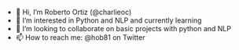 - 👋 Hi, I’m Roberto Ortiz (@charlieoc)
- 👀 I’m interested in Python and NLP and currently learning
- 💞️ I’m looking to collaborate on basic projects with python and NLP
- 📫 How to reach me: @hob81 on Twitter
